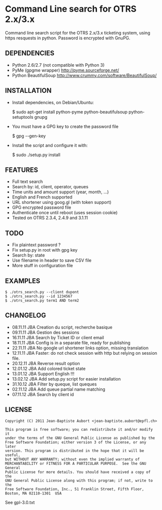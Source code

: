 Command Line search for OTRS 2.x/3.x
==================================

Command line search script for the OTRS 2.x/3.x ticketing system, using https resquests in python. Password is encrypted with GnuPG.

DEPENDENCIES
------------
- Python 2.6/2.7 (not compatible with Python 3)
- PyMe (gpgme wrapper) http://pyme.sourceforge.net/
- Python BeautifulSoup http://www.crummy.com/software/BeautifulSoup/

INSTALLATION
------------
- Install dependencies, on Debian/Ubuntu:

    $ sudo apt-get install python-pyme python-beautifulsoup python-setuptools gnupg

- You must have a GPG key to create the password file

    $ gpg --gen-key

- Install the script and configure it with:

    $ sudo ./setup.py install

FEATURES
--------
- Full text search
- Search by: id, client, operator, queues
- Time units and amount support (year, month, ...)
- English and French supported
- URL shortener using goog.gl (with token support)
- GPG encrypted password file
- Authenticate once until reboot (uses session cookie)
- Tested on OTRS 2.3.4, 2.4.9 and 3.1.11

TODO
----
- Fix plaintext password ?
- Fix setup.py in root with gpg key
- Search by: state
- Use filename in header to save CSV file
- More stuff in configuration file

EXAMPLES
--------
    $ ./otrs_search.py --client dupont
    $ ./otrs_search.py --id 1234567
    $ ./otrs_search.py term1 AND term2

CHANGELOG
---------
- 08.11.11 JBA Creation du script, recherche basique
- 09.11.11 JBA Gestion des sessions 
- 16.11.11 JBA Search by Ticket ID or client email 
- 18.11.11 JBA Config is in a separate file, ready for publishing
- 22.11.11 JBA No google url shortener links option, missing translation
- 12.11.11 JBA Faster: do not check session with http but relying on session file.
- 20.12.11 JBA Reverse result option
- 12.01.12 JBA Add colored ticket state
- 13.01.12 JBA Support English !!!
- 13.02.12 JBA Add setup.py script for easier installation
- 31.10.12 JBA Filter by queque, list queques
- 02.11.12 JBA Add queue partial name matching
- 07.11.12 JBA Search by client id

LICENSE
-------
    
    Copyright (C) 2011 Jean-Baptiste Aubort <jean-baptiste.aubort@epfl.ch>

    This program is free software; you can redistribute it and/or modify it
    under the terms of the GNU General Public License as published by the
    Free Software Foundation; either version 3 of the License, or any later
    version. This program is distributed in the hope that it will be useful,
    but WITHOUT ANY WARRANTY; without even the implied warranty of
    MERCHANTABILITY or FITNESS FOR A PARTICULAR PURPOSE.  See the GNU General
    Public License for more details. You should have received a copy of the
    GNU General Public License along with this program; if not, write to the
    Free Software Foundation, Inc., 51 Franklin Street, Fifth Floor, Boston, MA 02110-1301  USA

See gpl-3.0.txt
